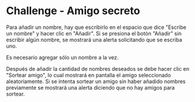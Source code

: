 <h1>Challenge - Amigo secreto</h1>

<p>
Para añadir un nombre, hay que escribirlo en el
espacio que dice "Escribe un nombre" y hacer clic
en "Añadir". Si se presiona el botón "Añadir"
sin escribir algún nombre, se mostrará una alerta
solicitando que se escriba uno.

Es necesario agregar sólo un nombre a la vez.

Después de añadir la cantidad de nombres deseados
se debe hacer clic en "Sortear amigo", lo cual
mostrará en pantalla el amigo seleccionado
aleatoriamente. Si se intenta sortear un amigo
sin haber añadido nombres previamente se mostrará
una alerta diciendo que no hay amigos para sortear.
</p>
